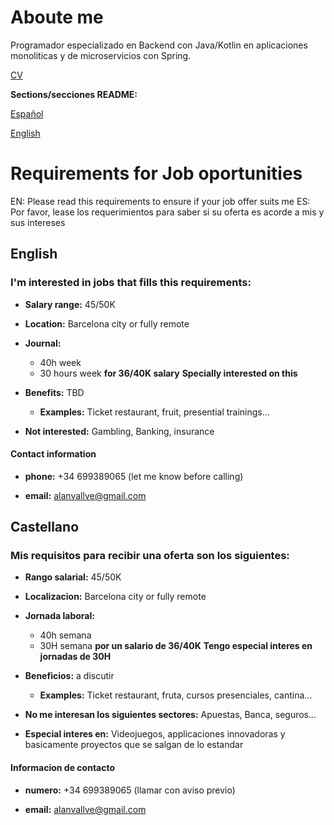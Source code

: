 # Aboute me

Programador especializado en Backend con Java/Kotlin en aplicaciones monoliticas y de microservicios con Spring.

[CV](https://github.com/Corneyeski/cv/blob/main/curriculum%20Alan%20Vallv%C3%A9%20English%20V2-1.pdf)

**Sections/secciones README:**

[Español](#Castellano)<a name="Castellano"></a>

[English](#English)<a name="English"></a>

# Requirements for Job oportunities

EN: Please read this requirements to ensure if your job offer suits me
ES: Por favor, lease los requerimientos para saber si su oferta es acorde a mis y sus intereses

## English

### I'm interested in jobs that fills this requirements:

* **Salary range:** 45/50K

* **Location:** Barcelona city or fully remote

* **Journal:** 
  * 40h week 
  * 30 hours week **for 36/40K salary** **Specially interested on this**

* **Benefits:** TBD
  * **Examples:** Ticket restaurant, fruit, presential trainings...

* **Not interested:** Gambling, Banking, insurance


#### Contact information

* **phone:** +34 699389065 (let me know before calling)

* **email:** alanvallve@gmail.com

## Castellano

### Mis requisitos para recibir una oferta son los siguientes:

* **Rango salarial:** 45/50K

* **Localizacion:** Barcelona city or fully remote

* **Jornada laboral:** 
  * 40h semana 
  * 30H semana **por un salario de 36/40K** **Tengo especial interes en jornadas de 30H**

* **Beneficios:** a discutir
  * **Examples:** Ticket restaurant, fruta, cursos presenciales, cantina...

* **No me interesan los siguientes sectores:** Apuestas, Banca, seguros...

* **Especial interes en:** Videojuegos, applicaciones innovadoras y basicamente proyectos que se salgan de lo estandar


#### Informacion de contacto

* **numero:** +34 699389065 (llamar con aviso previo)

* **email:** alanvallve@gmail.com
